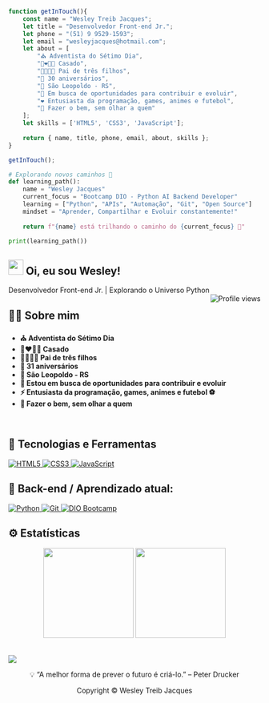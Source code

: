 ```JavaScript
function getInTouch(){
    const name = "Wesley Treib Jacques"; 
    let title = "Desenvolvedor Front-end Jr."; 
    let phone = "(51) 9 9529-1593"; 
    let email = "wesleyjacques@hotmail.com"; 
    let about = [
        "⛪ Adventista do Sétimo Dia",
        "👩‍❤️‍💋‍👨 Casado",
        "👨‍👩‍👦‍👦 Pai de três filhos",
        "🎂 30 aniversários",
        "🏡 São Leopoldo - RS",
        "🤔 Em busca de oportunidades para contribuir e evoluir",
        "❤️ Entusiasta da programação, games, animes e futebol",
        "🌱 Fazer o bem, sem olhar a quem"
    ]; 
    let skills = ['HTML5', 'CSS3', 'JavaScript'];
    
    return { name, title, phone, email, about, skills };
}

getInTouch();
```

```python
# Explorando novos caminhos 🐍
def learning_path():
    name = "Wesley Jacques"
    current_focus = "Bootcamp DIO - Python AI Backend Developer"
    learning = ["Python", "APIs", "Automação", "Git", "Open Source"]
    mindset = "Aprender, Compartilhar e Evoluir constantemente!"
    
    return f"{name} está trilhando o caminho do {current_focus} 🚀"

print(learning_path())
```

<h2 align="left"><img src="https://raw.githubusercontent.com/kaueMarques/kaueMarques/master/hi.gif" height="30px"> Oi, eu sou Wesley!</h2>
Desenvolvedor Front-end Jr. | Explorando o Universo Python
<img align="right" src="https://komarev.com/ghpvc/?username=wesleytj&color=yellow" alt="Profile views" /> <br/>

<h2>👨‍💻 Sobre mim</h2>

- **⛪ Adventista do Sétimo Dia**
- **👩‍❤️‍💋‍👨 Casado**
- **👨‍👩‍👦‍👦 Pai de três filhos**
- **🎂 31 aniversários**
- **🏡 São Leopoldo - RS**
- **🤔 Estou em busca de oportunidades para contribuir e evoluir**
- **⚡ Entusiasta da programação, games, animes e futebol ⚽**
- **🌱 Fazer o bem, sem olhar a quem**

<br>

## 🧰 Tecnologias e Ferramentas
<a href="https://www.w3.org/html/" target="_blank"> 
  <img src="https://img.shields.io/badge/html-E34F26.svg?style=for-the-badge&logo=html5&logoColor=white" alt="HTML5"/> 
</a> 
<a href="https://www.w3schools.com/css/" target="_blank"> 
  <img src="https://img.shields.io/badge/css-1572B6.svg?style=for-the-badge&logo=css3&logoColor=white" alt="CSS3"/> 
</a> 
<a href="https://developer.mozilla.org/en-US/docs/Web/JavaScript" target="_blank"> 
  <img src="https://img.shields.io/badge/JavaScript-F7DF1E.svg?style=for-the-badge&logo=javascript&logoColor=black" alt="JavaScript"/> 
</a>

<br>

## 🐍 Back-end / Aprendizado atual:
<a href="https://www.python.org" target="_blank">
  <img src="https://img.shields.io/badge/Python-3776AB.svg?style=for-the-badge&logo=python&logoColor=white" alt="Python"/> 
</a> 
<a href="https://git-scm.com/" target="_blank"> 
  <img src="https://img.shields.io/badge/Git-F05032.svg?style=for-the-badge&logo=git&logoColor=white" alt="Git"/> 
</a> 
<a href="https://www.dio.me" target="_blank"> 
  <img src="https://img.shields.io/badge/DIO.me-EC1C24.svg?style=for-the-badge&logo=pythonanywhere&logoColor=white" alt="DIO Bootcamp"/> 
</a>

<br>

## ⚙️ Estatísticas
<p align="center"> 
  <img height="180em" src="https://github-readme-stats.vercel.app/api?username=wesleytj&show_icons=true&theme=tokyonight&hide_border=true&include_all_commits=true&count_private=true"/> 
  <img height="180em" src="https://github-readme-stats.vercel.app/api/top-langs/?username=wesleytj&layout=compact&langs_count=7&theme=tokyonight&hide_border=true"/> 
</p>

<br>

<img src="https://user-images.githubusercontent.com/73097560/115834477-dbab4500-a447-11eb-908a-139a6edaec5c.gif"> 
  <p align="center">💡 “A melhor forma de prever o futuro é criá-lo.” – Peter Drucker</p> 
  <p align="center">Copyright © Wesley Treib Jacques</p>
